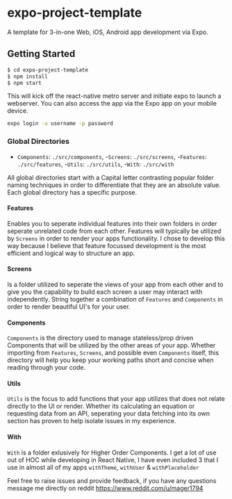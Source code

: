# expo-project-template
A template for 3-in-one Web, iOS, Android app development via Expo.

## Getting Started

```sh
$ cd expo-project-template
$ npm install
$ npm start
```

This will kick off the react-native metro server and initiate expo to launch a webserver.  You can also access the app via the Expo app on your mobile device.

```sh
expo login -u username -p password
```

### Global Directories
- `Components`: `./src/components`,
-`Screens`: `./src/screens`,
-`Features`: `./src/features`,
-`Utils`: `./src/utils`,
-`With`: `./src/with`

All global directories start with a Capital letter contrasting popular folder naming techniques in order to differentiate that they are an absolute value.  Each global directory has a specific purpose.

#### Features
Enables you to seperate individual features into their own folders in order seperate unrelated code from each other.  Features will typically be utilized by `Screens` in order to render your apps functionality.  I chose to develop this way because I believe that feature focussed development is the most efficient and logical way to structure an app.

#### Screens
Is a folder utilized to seperate the views of your app from each other and to give you the capability to build each screen a user may interact with independently. String together a combination of `Features` and `Components` in order to render beautiful UI's for your user.

#### Components
`Components` is the directory used to manage stateless/prop driven Components that will be utilized by the other areas of your app.  Whether importing from `Features`, `Screens`, and possible even `Components` itself, this directory will help you keep your working paths short and concise when reading through your code.

#### Utils
`Utils` is the focus to add functions that your app utilizes that does not relate directly to the UI or render.  Whether its calculating an equation or requesting data from an API, seperating your data fetching into its own section has proven to help isolate issues in my experience.

#### With
`With` is a folder exlusively for Higher Order Components. I get a lot of use out of HOC while developing in React Native, I have even included 3 that I use in almost all of my apps `withTheme`, `withUser` & `withPlaceholder`

Feel free to raise issues and provide feedback, if you have any questions message me directly on reddit https://www.reddit.com/u/mager1794